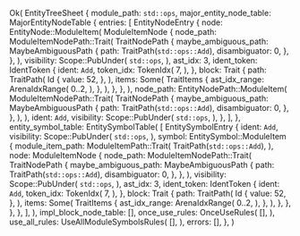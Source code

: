 Ok(
    EntityTreeSheet {
        module_path: `std::ops`,
        major_entity_node_table: MajorEntityNodeTable {
            entries: [
                EntityNodeEntry {
                    node: EntityNode::ModuleItem(
                        ModuleItemNode {
                            node_path: ModuleItemNodePath::Trait(
                                TraitNodePath {
                                    maybe_ambiguous_path: MaybeAmbiguousPath {
                                        path: TraitPath(`std::ops::Add`),
                                        disambiguator: 0,
                                    },
                                },
                            ),
                            visibility: Scope::PubUnder(
                                `std::ops`,
                            ),
                            ast_idx: 3,
                            ident_token: IdentToken {
                                ident: `Add`,
                                token_idx: TokenIdx(
                                    7,
                                ),
                            },
                            block: Trait {
                                path: TraitPath(
                                    Id {
                                        value: 52,
                                    },
                                ),
                                items: Some(
                                    TraitItems {
                                        ast_idx_range: ArenaIdxRange(
                                            0..2,
                                        ),
                                    },
                                ),
                            },
                        },
                    ),
                    node_path: EntityNodePath::ModuleItem(
                        ModuleItemNodePath::Trait(
                            TraitNodePath {
                                maybe_ambiguous_path: MaybeAmbiguousPath {
                                    path: TraitPath(`std::ops::Add`),
                                    disambiguator: 0,
                                },
                            },
                        ),
                    ),
                    ident: `Add`,
                    visibility: Scope::PubUnder(
                        `std::ops`,
                    ),
                },
            ],
        },
        entity_symbol_table: EntitySymbolTable(
            [
                EntitySymbolEntry {
                    ident: `Add`,
                    visibility: Scope::PubUnder(
                        `std::ops`,
                    ),
                    symbol: EntitySymbol::ModuleItem {
                        module_item_path: ModuleItemPath::Trait(
                            TraitPath(`std::ops::Add`),
                        ),
                        node: ModuleItemNode {
                            node_path: ModuleItemNodePath::Trait(
                                TraitNodePath {
                                    maybe_ambiguous_path: MaybeAmbiguousPath {
                                        path: TraitPath(`std::ops::Add`),
                                        disambiguator: 0,
                                    },
                                },
                            ),
                            visibility: Scope::PubUnder(
                                `std::ops`,
                            ),
                            ast_idx: 3,
                            ident_token: IdentToken {
                                ident: `Add`,
                                token_idx: TokenIdx(
                                    7,
                                ),
                            },
                            block: Trait {
                                path: TraitPath(
                                    Id {
                                        value: 52,
                                    },
                                ),
                                items: Some(
                                    TraitItems {
                                        ast_idx_range: ArenaIdxRange(
                                            0..2,
                                        ),
                                    },
                                ),
                            },
                        },
                    },
                },
            ],
        ),
        impl_block_node_table: [],
        once_use_rules: OnceUseRules(
            [],
        ),
        use_all_rules: UseAllModuleSymbolsRules(
            [],
        ),
        errors: [],
    },
)